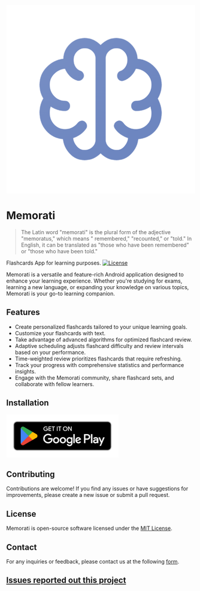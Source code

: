 <p style="text-align: center;">
 <img src="app/src/main/ic_launcher-playstore.png"  alt="app_store"/>
</p>

# Memorati

> The Latin word "memorati" is the plural form of the adjective "memoratus," which means "
> remembered," "recounted," or "told." In English, it can be translated as "those who have been
> remembered" or "those who have been told."

Flashcards App for learning
purposes. [![License](https://img.shields.io/badge/license-MIT-blue.svg)](LICENSE)

Memorati is a versatile and feature-rich Android application designed to enhance your learning
experience. Whether you're studying for exams, learning a new language, or expanding your knowledge
on various topics, Memorati is your go-to learning companion.

## Features

- Create personalized flashcards tailored to your unique learning goals.
- Customize your flashcards with text.
- Take advantage of advanced algorithms for optimized flashcard review.
- Adaptive scheduling adjusts flashcard difficulty and review intervals based on your performance.
- Time-weighted review prioritizes flashcards that require refreshing.
- Track your progress with comprehensive statistics and performance insights.
- Engage with the Memorati community, share flashcard sets, and collaborate with fellow learners.

## Installation

[<img src="google-play-badge.png" width="300">](https://play.google.com/store/apps/details?id=com.memorati)

## Contributing

Contributions are welcome! If you find any issues or have suggestions for improvements, please
create a new issue or submit a pull request.

## License

Memorati is open-source software licensed under the [MIT License](LICENSE).

## Contact

For any inquiries or feedback, please contact us at the
following [form](https://forms.gle/RdMns7GMZHam2PH49).


## [Issues reported out this project](/community/ISSUES)
